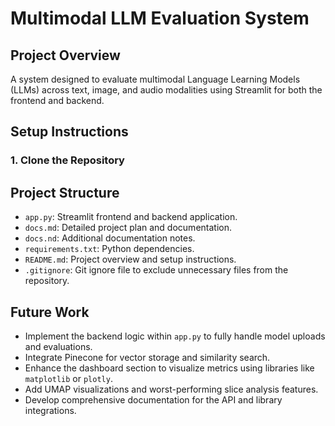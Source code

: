 # Multimodal LLM Evaluation System

## Project Overview
A system designed to evaluate multimodal Language Learning Models (LLMs) across text, image, and audio modalities using Streamlit for both the frontend and backend.

## Setup Instructions

### 1. Clone the Repository

## Project Structure
- `app.py`: Streamlit frontend and backend application.
- `docs.md`: Detailed project plan and documentation.
- `docs.nd`: Additional documentation notes.
- `requirements.txt`: Python dependencies.
- `README.md`: Project overview and setup instructions.
- `.gitignore`: Git ignore file to exclude unnecessary files from the repository.

## Future Work
- Implement the backend logic within `app.py` to fully handle model uploads and evaluations.
- Integrate Pinecone for vector storage and similarity search.
- Enhance the dashboard section to visualize metrics using libraries like `matplotlib` or `plotly`.
- Add UMAP visualizations and worst-performing slice analysis features.
- Develop comprehensive documentation for the API and library integrations.